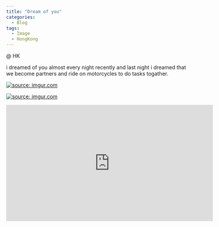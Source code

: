 ```yaml
---
title: "Dream of you"
categories:
  - Blog
tags:
  - Image
  - HongKong
---
```


@ HK

i dreamed of you almost every night recently and last night i dreamed that we become partners and ride on motorcycles to do tasks togather. 

<a href="https://imgur.com/syGZdxU"><img src="https://i.imgur.com/syGZdxU.jpg" title="source: imgur.com" /></a>

<a href="https://imgur.com/nKbpq48"><img src="https://i.imgur.com/nKbpq48.jpg" title="source: imgur.com" /></a>

<iframe width="560" height="315" src="https://www.youtube.com/embed/l-Ej7sLP90I" title="YouTube video player" frameborder="0" allow="accelerometer; autoplay; clipboard-write; encrypted-media; gyroscope; picture-in-picture" allowfullscreen></iframe>

<script src="https://utteranc.es/client.js"
        repo="serendipityinlife/serendipityinlife.github.io"
        issue-term="pathname"
        theme="github-light"
        crossorigin="anonymous"
        async>
</script>
